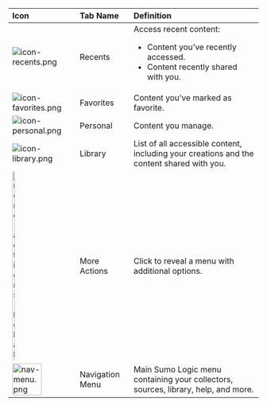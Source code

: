 | Icon | Tab Name | Definition |
| :-- | :-- | :-- |
| ![icon-recents.png](/img/content-sharing/icon-recents.png) | Recents | Access recent content:<ul><li>Content you’ve recently accessed.</li><li>Content recently shared with you.</li></ul> |
| ![icon-favorites.png](/img/content-sharing/icon-favorites.png) | Favorites | Content you’ve marked as favorite. |
| ![icon-personal.png](/img/content-sharing/icon-personal.png) | Personal | Content you manage. |
| ![icon-library.png](/img/content-sharing/icon-library.png) | Library | List of all accessible content, including your creations and the content shared with you. |
| <img src="/img/content-sharing/icon-more-actions-kebab-three-dot.png" alt="more-actions-kebab" width="20%" /> | More Actions  | Click to reveal a menu with additional options. |
| <img src="/img/content-sharing/nav-menu.png" alt="nav-menu.png" width="70%" /> | Navigation Menu  | Main Sumo Logic menu containing your collectors, sources, library, help, and more. |
